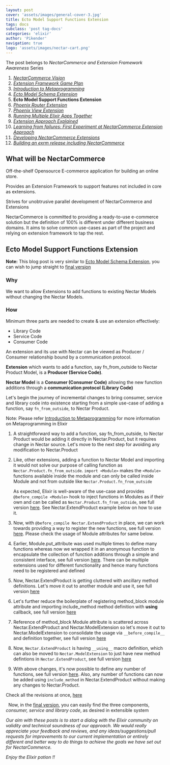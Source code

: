 ```yaml
---
layout: post
cover: 'assets/images/general-cover-3.jpg'
title: Ecto Model Support Functions Extension
tags: docs
subclass: 'post tag-docs'
categories: 'elixir'
author: 'Pikender'
navigation: true
logo: 'assets/images/nectar-cart.png'
---
```


>
The post belongs to _NectarCommerce and Extension Framework Awareness_ Series
>
1. _[NectarCommerce Vision](http://vinsol.github.io/nectarcommerce/vision)_
1. _[Extension Framework Game Plan](http://vinsol.github.io/nectarcommerce/extension-framework-game-plan)_
1. _[Introduction to Metaprogramming](http://vinsol.github.io/nectarcommerce/intro-to-macros)_
1. _[Ecto Model Schema Extension](http://vinsol.github.io/nectarcommerce/ecto-model-schema-extension)_
1. **Ecto Model Support Functions Extension**
1. _[Phoenix Router Extension](http://vinsol.github.io/nectarcommerce/phoenix-router-extension)_
1. _[Phoenix View Extension](http://vinsol.github.io/nectarcommerce/phoenix-view-extension)_
1. _[Running Multiple Elixir Apps Together](http://vinsol.github.io/nectarcommerce/running-multiple-apps-in-umbrella-project)_
1. _[Extension Approach Explained](http://vinsol.github.io/nectarcommerce/extension-approach-2)_
1. _[Learning from failures: First Experiment at NectarCommerce Extension Approach](http://vinsol.github.io/nectarcommerce/developing-nectar-extensions-part-1)_
1. _[Developing NectarCommerce Extensions](http://vinsol.github.io/nectarcommerce/developing-nectar-extensions-part-2)_
1. _[Building an exrm release including NectarCommerce](http://vinsol.github.io/nectarcommerce/exrm-release)_


## What will be NectarCommerce

>
Off-the-shelf Opensource E-commerce application for building an online store.
>
Provides an Extension Framework to support features not included in core as extensions.
>
Strives for unobtrusive parallel development of NectarCommerce and Extensions

NectarCommerce is committed to providing a ready-to-use e-commerce solution but the definition of 100% is different under different business domains. It aims to solve common use-cases as part of the project and relying on extension framework to tap the rest.

## Ecto Model Support Functions Extension

>
**Note:** This blog post is very similar to [Ecto Model Schema Extension](http://vinsol.com/blog/2016/04/15/ecto-model-schema-extension/),
you can wish to jump straight to [final version](#final_version)

### Why

We want to allow Extensions to add functions to existing Nectar Models without changing the Nectar Models.

### How

Minimum three parts are needed to create & use an extension effectively:

- Library Code
- Service Code
- Consumer Code

An extension and its use with Nectar can be viewed as Producer / Consumer relationship bound by a communication protocol.

**Extension** which wants to add a function, say fn\_from\_outside to Nectar Product Model, is a **Producer (Service Code)**.

**Nectar Model** is a **Consumer (Consumer Code)** allowing the new function additions through a **communication protocol (Library Code)**

Let's begin the journey of incremental changes to bring consumer, service and library code into existence starting from a simple use-case of adding a function, say `fn_from_outside`, to Nectar Product.

>
Note: Please refer [Introduction to Metaprogramming](http://vinsol.com/blog/2016/04/14/introduction-to-metaprogramming/) for more information on Metaprogramming in Elixir

1.  A straightforward way to add a function, say fn\_from\_outside, to Nectar Product would be adding it directly in Nectar.Product, but it requires change in Nectar source. Let's move to the next step for avoiding any modification to Nectar.Product

    <script src="https://gist.github.com/pikender/a60a3c193f3077f648daa6f81f2c5f17/a0608017b19c05337e71bd79231e3562bf190131.js"></script>

    <script src="https://gist.github.com/pikender/c5aa7869610b006653bdae9e00cf360e/2cbcedac70352d0f83c358669381084b946bcb8b.js"></script>

1.  Like, other extensions, adding a function to Nectar Model and importing it would not solve our purpose of calling function as `Nectar.Product.fn_from_outside`.
    `import <Module>` makes the `<Module>` functions available inside the module and can only be called inside Module and not from outside like `Nectar.Product.fn_from_outside`

    As expected, Elixir is well-aware of the use-case and provides `@before_compile <Module>` hook to inject functions in Modules as if their own and can be called as  `Nectar.Product.fn_from_outside`, see full version [here](https://gist.github.com/pikender/892fd3707043bacecc73ad24ba45cdba/de73b334b169009ec247ae15d0e10707c9e1ee55). See Nectar.ExtendProduct example below on how to use it.

    <script src="https://gist.github.com/pikender/a60a3c193f3077f648daa6f81f2c5f17/c0d7f9f2aedaacffb8ca26fb778839e05d0ad868.js"></script>
    <script src="https://gist.github.com/pikender/a60a3c193f3077f648daa6f81f2c5f17/0f3a8d81e636a5e2a1b138e2a0eb0ddf545bfa0d.js"></script>

    <script src="https://gist.github.com/pikender/c5aa7869610b006653bdae9e00cf360e/2cbcedac70352d0f83c358669381084b946bcb8b.js"></script>

1.  Now, with `@before_compile Nectar.ExtendProduct` in place, we can work towards providing a way to register the new functions, see full version [here](https://gist.github.com/pikender/892fd3707043bacecc73ad24ba45cdba/2e7b4ee7ce7b76a70440ca256c612307e786c52c). Please check the usage of Module attributes for same below.

    <script src="https://gist.github.com/pikender/a60a3c193f3077f648daa6f81f2c5f17/8a9cc9d0f3f9b33fd3516ec3b0bd625946b7fe1d.js"></script>

    <script src="https://gist.github.com/pikender/c5aa7869610b006653bdae9e00cf360e/2cbcedac70352d0f83c358669381084b946bcb8b.js"></script>

1.  Earlier, Module.put_attribute was used multiple times to define many functions whereas now we wrapped it in an anonymous function to encapsulate the collection of function additions through a simple and consistent interface, see full version [here](https://gist.github.com/pikender/892fd3707043bacecc73ad24ba45cdba/0f75aef16bf12000068d331d5a4147c0a6f819d0). There can be multiple extensions used for different functionality and hence many functions need to be registered and defined

    <script src="https://gist.github.com/pikender/a60a3c193f3077f648daa6f81f2c5f17/020dd42284c391e64bac9b4a14c3a3bb97a0f621.js"></script>

    <script src="https://gist.github.com/pikender/c5aa7869610b006653bdae9e00cf360e/2cbcedac70352d0f83c358669381084b946bcb8b.js"></script>

1.  Now, Nectar.ExtendProduct is getting cluttered with ancillary method definitions. Let's move it out to another module and use it, see full version [here](https://gist.github.com/pikender/892fd3707043bacecc73ad24ba45cdba/d9883af5365109c349363ffa38e2a13ad30bc9d2)

    <script src="https://gist.github.com/pikender/a60a3c193f3077f648daa6f81f2c5f17/447cdad10471f9ab7c47c0352070ae00dde12f03.js"></script>

    <script src="https://gist.github.com/pikender/c5aa7869610b006653bdae9e00cf360e/2cbcedac70352d0f83c358669381084b946bcb8b.js"></script>

1.  Let's further reduce the boilerplate of registering method_block module attribute and importing include_method method definition with __using__ callback, see full version [here](https://gist.github.com/pikender/892fd3707043bacecc73ad24ba45cdba/1ba90f0e6e86e87c1e116d62d8e9eaf4ee42b37c)

    <script src="https://gist.github.com/pikender/a60a3c193f3077f648daa6f81f2c5f17/2125c83a64300b108c21048a35b8436d3f281764.js"></script>
    <script src="https://gist.github.com/pikender/a60a3c193f3077f648daa6f81f2c5f17/ad4a872557c8906389198e0ba3aafde3dd69fac4.js"></script>

    <script src="https://gist.github.com/pikender/c5aa7869610b006653bdae9e00cf360e/2cbcedac70352d0f83c358669381084b946bcb8b.js"></script>

1.  Reference of method_block Module attribute is scattered across Nectar.ExtendProduct and Nectar.ModelExtension so let's move it out to Nectar.ModelExtension to consolidate the usage via `__before_compile__` and definition together, see full version [here](https://gist.github.com/pikender/892fd3707043bacecc73ad24ba45cdba/8b21ccb99dbdb507c25b5e9d3f3fdfe72fc8bec1)

    <script src="https://gist.github.com/pikender/a60a3c193f3077f648daa6f81f2c5f17/71a8f9cce9f4d3607ac2e0ee35123404bbd8b6dc.js"></script>

    <script src="https://gist.github.com/pikender/c5aa7869610b006653bdae9e00cf360e/2cbcedac70352d0f83c358669381084b946bcb8b.js"></script>

1.  Now, `Nectar.ExtendProduct` is having `__using__` macro definition, which can also be moved to `Nectar.ModelExtension` to just have new method defintions in `Nectar.ExtendProduct`, see full version [here](https://gist.github.com/pikender/892fd3707043bacecc73ad24ba45cdba/b985b7af90e558773d974bcb34658eae222ea2b7)

    <script src="https://gist.github.com/pikender/a60a3c193f3077f648daa6f81f2c5f17/e2dc2266dfecd0e35bfebdd5c39a88df1b291fc9.js"></script>

    <script src="https://gist.github.com/pikender/c5aa7869610b006653bdae9e00cf360e/2cbcedac70352d0f83c358669381084b946bcb8b.js"></script>

1.  With above changes, it's now possible to define any number of functions, see full version [here](https://gist.github.com/pikender/892fd3707043bacecc73ad24ba45cdba/56e57c15324c99c7355e6d418cf7286a0d1afbeb). Also, any number of functions can now be added using `include_method` in Nectar.ExtendProduct without making any changes to Nectar.Product.

    <script src="https://gist.github.com/pikender/a60a3c193f3077f648daa6f81f2c5f17/fcb09e32bb34d11d78833895fe321228c40eb6e7.js"></script>

    <script src="https://gist.github.com/pikender/c5aa7869610b006653bdae9e00cf360e.js"></script>

Check all the revisions at once, [here](https://gist.github.com/pikender/892fd3707043bacecc73ad24ba45cdba/revisions)

<a name="final_version">&nbsp;</a> Now, in the [final version](https://gist.github.com/pikender/892fd3707043bacecc73ad24ba45cdba), you can easily find the three components, _consumer, service and library code_, as desired in extensible system

<script src="https://gist.github.com/pikender/892fd3707043bacecc73ad24ba45cdba.js"></script>

>
_Our aim with these posts is to start a dialog with the Elixir community on validity and technical soundness of our approach. We would really appreciate your feedback and reviews, and any ideas/suggestions/pull requests for improvements to our current implementation or entirely different and better way to do things to achieve the goals we have set out for NectarCommerce._

_Enjoy the Elixir potion !!_
